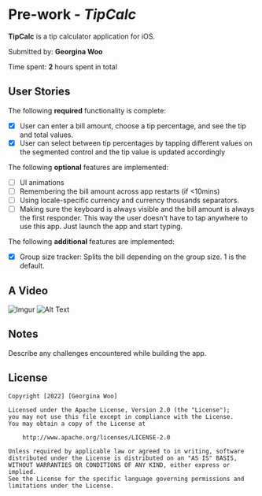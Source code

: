 # Pre-work - *TipCalc*

**TipCalc** is a tip calculator application for iOS.

Submitted by: **Georgina Woo**

Time spent: **2** hours spent in total

## User Stories

The following **required** functionality is complete:

* [X] User can enter a bill amount, choose a tip percentage, and see the tip and total values.
* [X] User can select between tip percentages by tapping different values on the segmented control and the tip value is updated accordingly

The following **optional** features are implemented:

* [ ] UI animations
* [ ] Remembering the bill amount across app restarts (if <10mins)
* [ ] Using locale-specific currency and currency thousands separators.
* [ ] Making sure the keyboard is always visible and the bill amount is always the first responder. This way the user doesn't have to tap anywhere to use this app. Just launch the app and start typing.

The following **additional** features are implemented:

- [X] Group size tracker: Splits the bill depending on the group size. 1 is the default.

## A Video

![Imgur](https://imgur.com/a/4v5Zkm5.gif)
![Alt Text](https://media.giphy.com/media/vFKqnCdLPNOKc/giphy.gif)


## Notes

Describe any challenges encountered while building the app.

## License

    Copyright [2022] [Georgina Woo]

    Licensed under the Apache License, Version 2.0 (the "License");
    you may not use this file except in compliance with the License.
    You may obtain a copy of the License at

        http://www.apache.org/licenses/LICENSE-2.0

    Unless required by applicable law or agreed to in writing, software
    distributed under the License is distributed on an "AS IS" BASIS,
    WITHOUT WARRANTIES OR CONDITIONS OF ANY KIND, either express or implied.
    See the License for the specific language governing permissions and
    limitations under the License.
